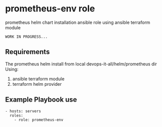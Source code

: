 prometheus-env role
===================

prometheus helm chart installation ansible role using ansible terraform module

    WORK IN PROGRESS...

Requirements
------------

The prometheus helm install from local devops-it-all/helm/prometheus dir
Using: 
1) ansible terraform module
2) terraform helm provider

Example Playbook use
--------------------

    - hosts: servers
      roles:
        - role: prometheus-env

